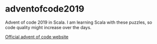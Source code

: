 # adventofcode2019

Advent of code 2019 in Scala. I am learning Scala with these puzzles, so code quality might increase over the days.

[Official advent of code website](https://adventofcode.com/2019)
